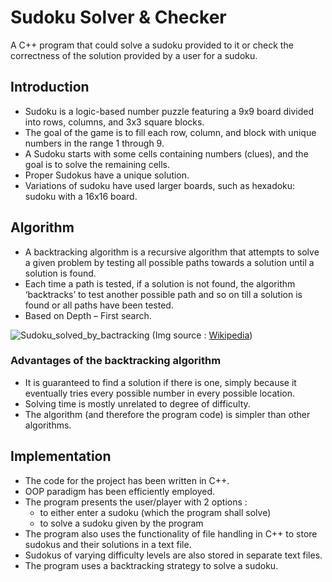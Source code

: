 # Sudoku Solver & Checker
A C++ program that could solve a sudoku provided to it or check the correctness of the solution provided by a user for a sudoku.

## Introduction
* Sudoku is a logic-based number puzzle featuring a 9x9 board divided into rows, columns, and 3x3 square blocks. 
* The goal of the game is to fill each row, column, and block with unique numbers in the range 1 through 9. 
* A Sudoku starts with some cells containing numbers (clues), and the goal is to solve the remaining cells.
* Proper Sudokus have a unique solution.
* Variations of sudoku have used larger boards, such as hexadoku: sudoku with a 16x16 board.

## Algorithm
* A backtracking algorithm is a recursive algorithm that attempts to solve a given problem by testing all possible paths towards a solution until a solution is found. 
* Each time a path is tested, if a solution is not found, the algorithm ‘backtracks’ to test another possible path and so on till a solution is found or all paths have been tested.
* Based on Depth – First search.

![Sudoku_solved_by_bactracking](https://user-images.githubusercontent.com/78582744/130322282-da94db88-e0c1-4be0-b19f-3729ea5e2be4.gif)
(Img source : [Wikipedia](https://en.wikipedia.org/wiki/Sudoku_solving_algorithms#/media/File:Sudoku_solved_by_bactracking.gif))

### Advantages of the backtracking algorithm
* It is guaranteed to find a solution if there is one, simply because it eventually tries every possible number in every possible location. 
* Solving time is mostly unrelated to degree of difficulty.
* The algorithm (and therefore the program code) is simpler than other algorithms. 

## Implementation
* The code for the project has been written in C++.
* OOP paradigm has been efficiently employed. 
* The program presents the user/player with 2 options : 
    * to either enter a sudoku (which the program shall solve)
    * to solve a sudoku given by the program
* The program also uses the functionality of file handling in C++ to store sudokus and their solutions in a text file.
* Sudokus of varying difficulty levels are also stored in separate text files.
* The program uses a backtracking strategy to solve a sudoku.
